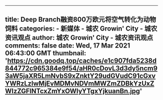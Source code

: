 
---
title: Deep Branch融资800万欧元将空气转化为动物饲料
categories: 
    - 新媒体
    - 城农 Growin' City - 城农资讯观点
author: 城农 Growin' City - 城农资讯观点
comments: false
date: Wed, 17 Mar 2021 06:43:00 GMT
thumbnail: 'https://cdn.goodq.top/caches/e1c907fda5238d844772c965384e9f54/aHR0cDovL3d3dy5ncm93aW5jaXR5LmNvbS9xZnktY29udGVudC91cGxvYWRzLzIwMjEvMDMvNDVmMWZmZDBkYzUxZWIzZGFlNTcxZmYxOWIyYTgxYjkuanBn.jpg'
---

<div>   
<div class="qfe_wrapper">
<section data-fixheight class="qfy-row-4-60580beb8062b735370 section     no  section-text-no-shadow section-inner-no-shadow section-normal section-orgi" style="margin-bottom:0;border-radius:0px;color:#333333;">
    <style class="row_class qfy_style_class">
        @media only screen and (min-width: 992px)&#123;
        section.section.qfy-row-4-60580beb8062b735370&#123;padding-left:0;padding-right:0;padding-top:20px;padding-bottom:0;margin-top:0;margin-bottom:0;&#125;&#125;
        
        @media only screen and (max-width: 992px)&#123;
        .bit-html section.section.qfy-row-4-60580beb8062b735370&#123;padding-left:15px;padding-right:15px;padding-top:20px;padding-bottom:;margin-top:0;margin-bottom: !important;&#125;&#125;
            </style>
        

            <div class="section-background-overlay background-overlay grid-overlay-0 " style="background-color: #ffffff;"></div>
        <div class="container">
        <div class="row qfe_row  ">
            <div data-animaleinbegin="bottom-in-view" data-animalename="qfyfadeInUp" data-duration data-delay class=" qfy-column-6-60580beb80672366037 qfy-column-inner  vc_span12  text-default small-screen-undefined fullrow" data-dw="1/1" data-fixheight><div style=";position:relative;" class="column_inner "><div class=" background-overlay grid-overlay-" style="background-color: transparent;width:100%;"></div><div class="column_containter" style="z-index:3;position:relative;">
<div m-padding="0px 0px 0px 0px" p-padding="0px 0px 0px 0px" css_animation_delay="0" qfyuuid="0" class="qfy-element qfy-text qfy-text-73612 qfe_text_column qfe_content_element  mobile_fontsize " style="position: relative;;;line-height:1.5em;;background-repeat: no-repeat;;">
<div class="qfe_wrapper">
<div><strong><em>城农获悉——自称为“二氧化碳回收公司”的Deep Branch今天宣布，已经完成了一轮800万欧元(约合950万美元)的A轮投资。这轮融资由Novo Holdings和帝斯曼风险投资公司领投，其他投资者包括Total Carbon Neuality Ventures和巴克莱的Sustainable Impact Capital。</em></strong><br><br><img src="https://cdn.goodq.top/caches/e1c907fda5238d844772c965384e9f54/aHR0cDovL3d3dy5ncm93aW5jaXR5LmNvbS9xZnktY29udGVudC91cGxvYWRzLzIwMjEvMDMvNDVmMWZmZDBkYzUxZWIzZGFlNTcxZmYxOWIyYTgxYjkuanBn.jpg" referrerpolicy="no-referrer"><br><br>根据<span style="color: rgb(41, 105, 176);"></span><a href="http://www.growincity.com/?page_id=17820"><span style="color: rgb(41, 105, 176);"><strong><u>Deep Branch</u></strong></span></a><span style="color: rgb(41, 105, 176);"></span>的声明，这笔资金将用于完成Deep Branch的位于荷兰Brightlands Chemlot园区的一个生产设施。在那里将生产其Proton蛋白质产品的第一批中试产品。<br><br>通过气体发酵过程，该公司将二氧化碳转化为一种蛋白质成分“Proton”。Proton是Deep Branch用于动物饲料的蛋白质替代品成分，是一种旨在帮助动物养殖业更可持续发展的产品。Deep Branch表示，这种蛋白质在营养成分上与鱼粉相当，而鱼粉是动物饲料行业的标准配料。与市场上其他类型的动物饲料相比，Proton具有成本竞争力。<br><br>首批Proton蛋白质产品将首先与欧洲领先的饲料生产商，包括大型水产饲料生产商BioMar和家禽饲料生产商AB Agri，进行营养验证。<br><br>这笔新资金还将用于设计第一个商业规模的生产设施。目前，Deep Branch还在为该设施找到一个合适的位置，而挪威可能是头号选择。Deep Branch的目标是到2023年实现Proton蛋白质产品的商业化生产。<br><br>通过气体发酵生产蛋白质成分的领域还很小，但在不断增长，其中还包括Air Protein， Solar Foods，和NovoNutrients。像Deep Branch一样，NovoNutrients也通过将工业二氧化碳废物转化为蛋白质来制造动物饲料替代品。<br><br>在此之前，Deep Branch还接受过来自Innovate UK、鹿特丹市政府和欧盟Horizon 2020研究计划的资助。
</div>
</div> 
</div> </div></div></div><style class="column_class qfy_style_class">@media only screen and (min-width: 992px)&#123;.qfy-column-6-60580beb80672366037 > .column_inner &#123;padding-left:0;padding-right:0;padding-top:0;padding-bottom:0;&#125;.qfe_row .vc_span_class.qfy-column-6-60580beb80672366037 &#123;&#125;;&#125;@media only screen and (max-width: 992px)&#123;.qfy-column-6-60580beb80672366037 > .column_inner&#123;margin:0 auto 0 !important;padding-left:0;padding-right:0;padding-top:;padding-bottom:;&#125;.display_entire .qfe_row .vc_span_class.qfy-column-6-60580beb80672366037 &#123;&#125;.qfy-column-6-60580beb80672366037 > .column_inner> .background-overlay,.qfy-column-6-60580beb80672366037 > .column_inner> .background-media&#123;width:100% !important;left:0 !important;right:auto !important;&#125;&#125;</style>        </div>
    </div>

</section>
</div> 
  
</div>
            
